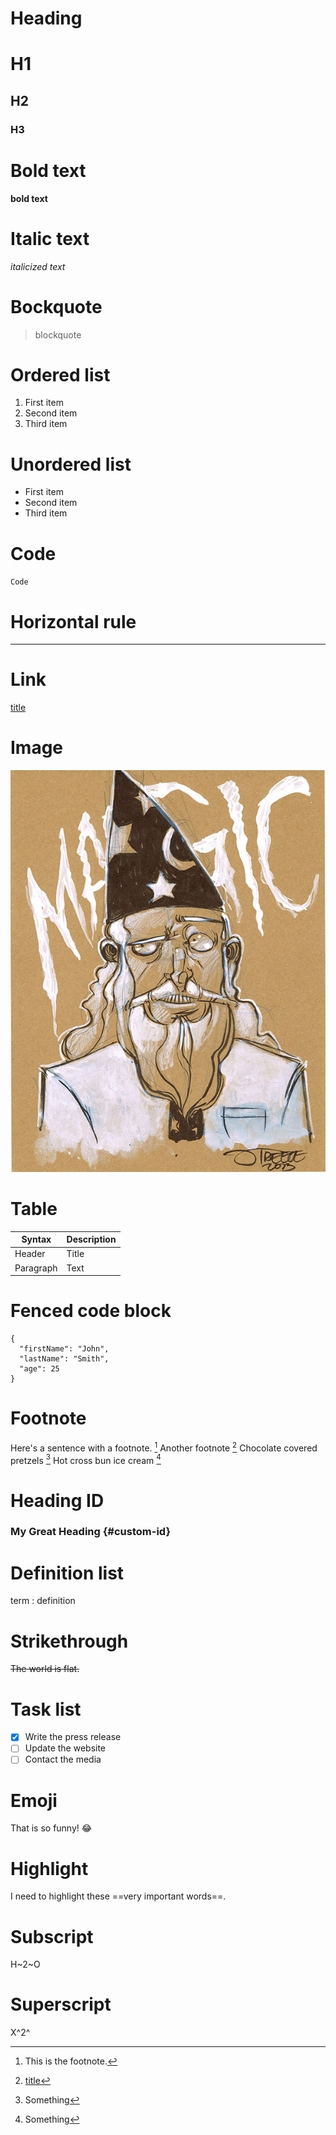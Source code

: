 # Heading

# H1
## H2
### H3

# Bold text

**bold text**

# Italic text

*italicized text*

# Bockquote

> blockquote

# Ordered list

1. First item
2. Second item
3. Third item

# Unordered list

- First item
- Second item
- Third item

# Code

`Code`

# Horizontal rule

---

# Link

[title](https://www.example.com)

# Image

![alt text](/_assets/image.jpg)

# Table

| Syntax    | Description |
| --------- | ----------- |
| Header    | Title       |
| Paragraph | Text        |

# Fenced code block

```
{
  "firstName": "John",
  "lastName": "Smith",
  "age": 25
}
```

# Footnote

Here's a sentence with a footnote. [^1]
Another footnote [^2]
Chocolate covered pretzels [^3]
Hot cross bun ice cream [^4]

[^1]: This is the footnote.
[^2]: [title](https://www.example.com)
[^3]: Something
[^4]: Something

# Heading ID

### My Great Heading {#custom-id}

# Definition list

term
: definition

# Strikethrough

~~The world is flat.~~

# Task list

- [x] Write the press release
- [ ] Update the website
- [ ] Contact the media

# Emoji

That is so funny! :joy:

# Highlight

I need to highlight these ==very important words==.

# Subscript

H~2~O

# Superscript

X^2^

